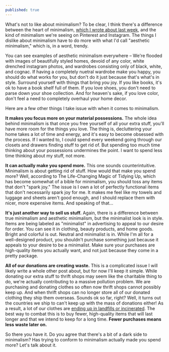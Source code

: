 ```yaml
---
published: true
---
```

What's not to like about minimalism? To be clear, I think there's a difference between the heart of minimalism, [which I wrote about last week](http://redletterdayblog.com/What-I-Love-About-Minimalism), and the kind of minimalism we're seeing on Pinterest and Instagram. The things I dislike about minimalism have to do more with what I'd call "aesthetic minimalism," which is, in a word, trendy.

You can see examples of aesthetic minimalism everywhere – We're flooded with images of beautifully styled homes, devoid of any color, white drenched instagram photos, and wardrobes consisting only of black, white, and cognac. If having a completely nuetral wardrobe make you happy, you should do what works for you, but don't do it just because that's what's in style. Surround yourself with things that bring _you_ joy. If you like books, it's ok to have a book shelf full of them. If you love shoes, you don't need to parse down your shoe collection. And for heaven's sake, if you love color, don't feel a need to completely overhaul your home decor. 

Here are a few other things I take issue with when it comes to minimalism.

**It makes you focus more on your material possessions.** The whole idea behind minimalism is that once you free yourself of all your extra stuff, you'll have more room for the things you love. The thing is, decluttering your home takes a lot of time and energy, and it's easy to become obsessed with the process. If I wanted to, I could spend every weekend going through our closets and drawers finding stuff to get rid of. But spending too much time thinking about your possessions undermines the point. I want to spend less time thinking about my stuff, not more. 

**It can actually make you spend more.** This one sounds counterintuitive. Minimalism is about getting rid of stuff. How would that make you spend more? Well, according to The Life-Changing Magic of Tidying Up, which has become somewhat of a bible for minimalism, you should toss any items that don't "spark joy." The issue is I own a lot of perfectly functional items that don't necessarily spark joy for me. It makes me feel like my towels and luggage and sheets aren't good enough, and I should replace them with nicer, more expensive items. And speaking of that... 

**It's just another way to sell us stuff.** Again, there is a difference between true minimalism and aesthetic minimalism, but the minimalist look is in style. Items are being labeled as "minimalist" in advertising to appeal to our desire for order. You can see it in clothing, beauty products, and home goods. Bright and colorful is out. Neutral and minimalist is in. While I'm all for a well-designed product, you shouldn't purchase something just because it appeals to your desire to be a minimalist. Make sure your purchases are high-quality items you actually want, and not just because they come in a pretty package.

**All of our donations are creating waste.** This is a complicated issue I will likely write a whole other post about, but for now I'll keep it simple. While donating our extra stuff to thrift shops may seem like the charitable thing to do, we're actually contributing to a massive pollution problem. We are purchasing and donating clothes so often now thrift shops cannot possibly keep up. And when thrift shops can no longer store all of our donated clothing they ship them overseas. Sounds ok so far, right? Well, it turns out the countries we ship to can't keep up with the mass of donations either! As a result, a lot of our clothes are [ending up in landfills or incinerated](https://www.huffingtonpost.com/2014/11/20/fast-fashion-thrift-stores_n_5798612.html). The best way to combat this is to buy fewer, high-quality items that will last longer and that we intend to keep for a long time. **Fewer purchases means less waste later on.**

So there you have it. Do you agree that there's a bit of a dark side to minimalism? Has trying to conform to minimalism actually made you spend more? Let's talk about it.
